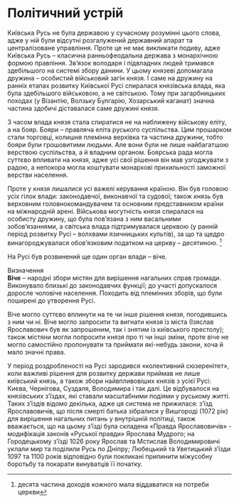 Політичний устрій
=================

Київська Русь не була державою у сучасному розумінні цього слова, адже у
ній були відсутні розгалужений державний апарат та централізоване
управління. Проте це не має викликати подиву, адже Київська Русь –
класична ранньофеодальна держава з монархічною формою правління. Зв’язок
володаря і підвладних людей тримався здебільшого на системі збору
данини. У цьому князеві допомагала дружина – особистий військовий загін
князя. І саме на дружину на ранніх етапах розвитку Київської Русі
спиралася князівська влада, яка була здебільшого військовою, а не
світською. Тому при загарбницьких походах (у Візантію, Волзьку Булгарію,
Хозарський каганат) значна частина здобичі діставалася саме дружині
князя.

З часом влада князя стала спиратися не на наближену військову еліту, а
на бояр. Бояри – правляча еліта руського суспільства. Цим прошарком
стали торговці, колишня племінна верхівка та частина дружини, тобто
бояри були грошовитими людьми. Але вони були не лише найбагатшою
верствою суспільства, а й владним органом. Боярська рада могла суттєво
впливати на князя, адже усі свої рішення він мав узгоджувати з радою, а
непокора могла коштувати монархові прихильності заможної верстви
населення.

Проте у князя лишалися усі важелі керування країною. Він був головою
усіх гілок влади: законодавчої, виконавчої та судової; також князь був
верховним головнокомандувачем та основним представником країни на
міжнародній арені. Військова могутність князя спиралася на особисту
дружину, що була пов’язана з ним васальними зобов’язаннями, а світська
влада підтримувалася церквою (у ранній період розвитку Русі – волхвами
язичницьких культів), за що та щедро винагороджувалася обов’язковим
податком на церкву – десятиною. [^24]

На Русі був розвинений ще один орган влади – віче.

<div class="eoz-wrap">
<span class="eoz">Визначення</span>
<div class="eoz-text">
<b>Віче</b> – народні збори містян для вирішення нагальних справ громади.
Виконувало близькі до законодавчих функції; до участі допускалося
доросле чоловіче населення. Походить від племінних зборів, що були
поширені до утворення Русі.
</div>
</div>

Віче могло суттєво вплинути на те чи інше рішення князя, погодившись з
ним чи ні. Віче могло запросити та вигнати князя із міста (Ізяслав
Ярославович був як запрошеним, так і знятим із київського престолу);
також містяни могли попросити князя про ті чи інші зміни, проте віче не
могло самостійно пропонувати та приймати які-небудь закони, хоча й мало
значні права.

У період роздробленості на Русі зародився «колективний сюзеренітет»,
коли важливі рішення для розвитку держави приймав не лише київський
князь, а також збори найвпливовіших князів з усієї Русі: Києва,
Чернігова, Суздаля, Володимира і так далі. Це відбувалося на князівських
з’їздах, які ставали масштабними подіями у руському житті. Таких з’їздів
відомо декілька, адже ця система не прижилася: з’їзд Ярославовичів, що
після смерті батька зібралися у Вишгороді (1072 рік) для вирішення
нагальних питань у внутрішній політиці, також вважається, що на цьому
з’їзді була складена «Правда Ярославовичів» - модифікація законів
«Руської правди» Ярослава Мудрого; на Городецькому з’їзді 1026 року
Ярослав та Мстислав Володимировичі уклали мир та поділили Русь по
Дніпру; Любецький та Уветицький з’їзди 1097 та 1100 років відповідно
були покликані припинити міжусобну боротьбу та покарати винуватців її
початку.

[^24]: десята частина доходів кожного мала віддаватися на потреби церкви